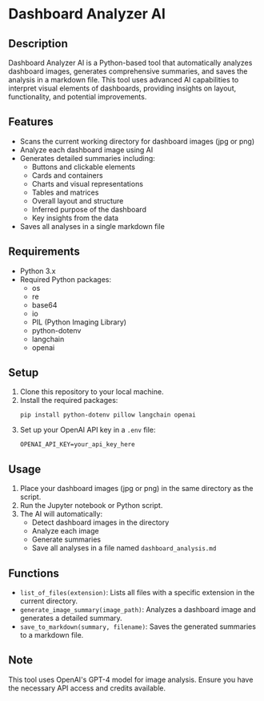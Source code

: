 # Dashboard Analyzer AI

## Description

Dashboard Analyzer AI is a Python-based tool that automatically analyzes dashboard images, generates comprehensive summaries, and saves the analysis in a markdown file. This tool uses advanced AI capabilities to interpret visual elements of dashboards, providing insights on layout, functionality, and potential improvements.

## Features

- Scans the current working directory for dashboard images (jpg or png)
- Analyze each dashboard image using AI
- Generates detailed summaries including:
  - Buttons and clickable elements
  - Cards and containers
  - Charts and visual representations
  - Tables and matrices
  - Overall layout and structure
  - Inferred purpose of the dashboard
  - Key insights from the data
- Saves all analyses in a single markdown file

## Requirements

- Python 3.x
- Required Python packages:
  - os
  - re
  - base64
  - io
  - PIL (Python Imaging Library)
  - python-dotenv
  - langchain
  - openai

## Setup

1. Clone this repository to your local machine.
2. Install the required packages:
   ```
   pip install python-dotenv pillow langchain openai
   ```
3. Set up your OpenAI API key in a `.env` file:
   ```
   OPENAI_API_KEY=your_api_key_here
   ```

## Usage

1. Place your dashboard images (jpg or png) in the same directory as the script.
2. Run the Jupyter notebook or Python script.
3. The AI will automatically:
   - Detect dashboard images in the directory
   - Analyze each image
   - Generate summaries
   - Save all analyses in a file named `dashboard_analysis.md`

## Functions

- `list_of_files(extension)`: Lists all files with a specific extension in the current directory.
- `generate_image_summary(image_path)`: Analyzes a dashboard image and generates a detailed summary.
- `save_to_markdown(summary, filename)`: Saves the generated summaries to a markdown file.

## Note

This tool uses OpenAI's GPT-4 model for image analysis. Ensure you have the necessary API access and credits available.

